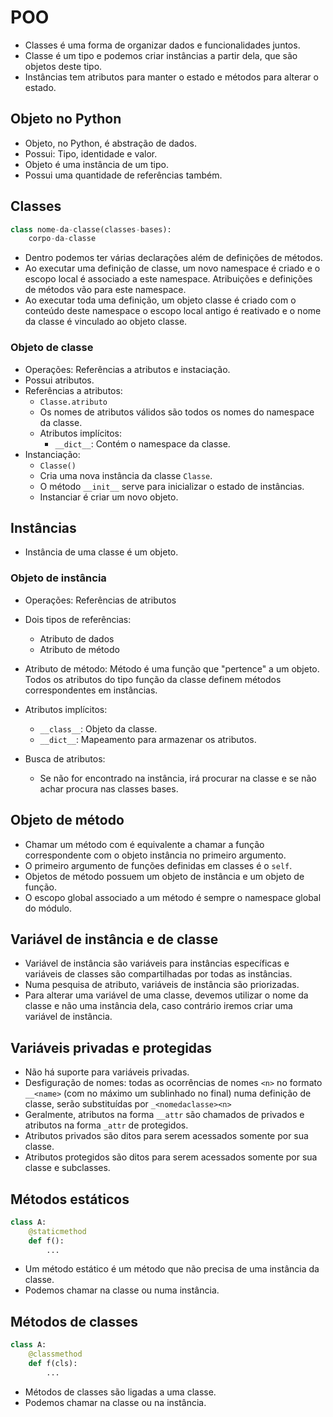 # POO

- Classes é uma forma de organizar dados e funcionalidades juntos.
- Classe é um tipo e podemos criar instâncias a partir dela, que são objetos deste tipo.
- Instâncias tem atributos para manter o estado e métodos para alterar o estado.

## Objeto no Python

- Objeto, no Python, é abstração de dados.
- Possui: Tipo, identidade e valor.
- Objeto é uma instância de um tipo.
- Possui uma quantidade de referências também.

## Classes

```python
class nome-da-classe(classes-bases):
    corpo-da-classe
```

- Dentro podemos ter várias declarações além de definições de métodos.
- Ao executar uma definição de classe, um novo namespace é criado e o escopo local é associado a este namespace. Atribuições e definições de métodos vão para este namespace.
- Ao executar toda uma definição, um objeto classe é criado com o conteúdo deste namespace o escopo local antigo é reativado e o nome da classe é vinculado ao objeto classe.

### Objeto de classe

- Operações: Referências a atributos e instaciação.
- Possui atributos.
- Referências a atributos:
  - `Classe.atributo`
  - Os nomes de atributos válidos são todos os nomes do namespace da classe.
  - Atributos implícitos:
    - `__dict__`: Contém o namespace da classe.
- Instanciação:
  - `Classe()`
  - Cria uma nova instância da classe `Classe`.
  - O método `__init__` serve para inicializar o estado de instâncias.
  - Instanciar é criar um novo objeto.

## Instâncias

- Instância de uma classe é um objeto.

### Objeto de instância

- Operações: Referências de atributos
- Dois tipos de referências:
  - Atributo de dados
  - Atributo de método
- Atributo de método: Método é uma função que "pertence" a um objeto. Todos os atributos do tipo função da classe definem métodos correspondentes em instâncias.
- Atributos implícitos:
  - `__class__`: Objeto da classe.
  - `__dict__`: Mapeamento para armazenar os atributos.

- Busca de atributos:
  - Se não for encontrado na instância, irá procurar na classe e se não achar procura nas classes bases.


## Objeto de método

- Chamar um método com é equivalente a chamar a função correspondente com o objeto instância no primeiro argumento.
- O primeiro argumento de funções definidas em classes é o `self`.
- Objetos de método possuem um objeto de instância e um objeto de função.
- O escopo global associado a um método é sempre o namespace global do módulo.

## Variável de instância e de classe

- Variável de instância são variáveis para instâncias específicas e variáveis de classes são compartilhadas por todas as instâncias.
- Numa pesquisa de atributo, variáveis de instância são priorizadas.
- Para alterar uma variável de uma classe, devemos utilizar o nome da classe e não uma instância dela, caso contrário iremos criar uma variável de instância.

## Variáveis privadas e protegidas

- Não há suporte para variáveis privadas.
- Desfiguração de nomes: todas as ocorrências de nomes `<n>` no formato `__<name>` (com no máximo um sublinhado no final) numa definição de classe, serão substituídas por `_<nomedaclasse><n>`
- Geralmente, atributos na forma `__attr` são chamados de privados e atributos na forma `_attr` de protegidos.
- Atributos privados são ditos para serem acessados somente por sua classe.
- Atributos protegidos são ditos para serem acessados somente por sua classe e subclasses.

## Métodos estáticos

```python
class A:
    @staticmethod
    def f():
        ...
```

- Um método estático é um método que não precisa de uma instância da classe.
- Podemos chamar na classe ou numa instância.

## Métodos de classes

```python
class A:
    @classmethod
    def f(cls):
        ...
```

- Métodos de classes são ligadas a uma classe.
- Podemos chamar na classe ou na instância.